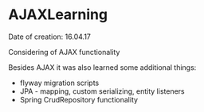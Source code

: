 # AJAXLearning

Date of creation: 16.04.17

Considering of AJAX functionality

Besides AJAX it was also learned some additional things: 
  - flyway migration scripts
  - JPA - mapping, custom serializing, entity listeners
  - Spring CrudRepository functionality
